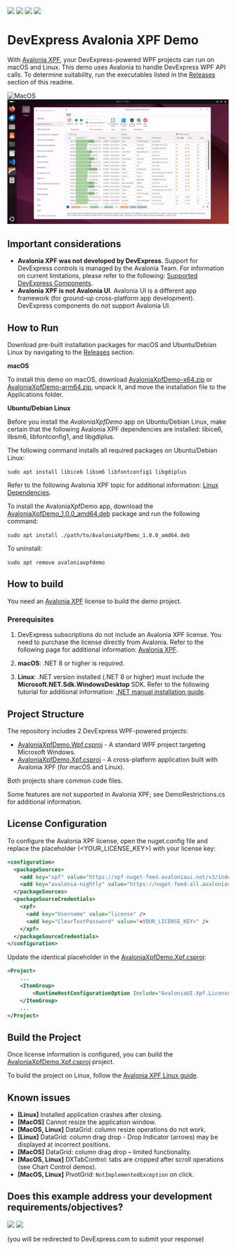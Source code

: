 <!-- default badges list -->
![](https://img.shields.io/endpoint?url=https://codecentral.devexpress.com/api/v1/VersionRange/983534988/25.1.3%2B)
[![](https://img.shields.io/badge/Open_in_DevExpress_Support_Center-FF7200?style=flat-square&logo=DevExpress&logoColor=white)](https://supportcenter.devexpress.com/ticket/details/T1291621)
[![](https://img.shields.io/badge/📖_How_to_use_DevExpress_Examples-e9f6fc?style=flat-square)](https://docs.devexpress.com/GeneralInformation/403183)
[![](https://img.shields.io/badge/💬_Leave_Feedback-feecdd?style=flat-square)](#does-this-example-address-your-development-requirementsobjectives)
<!-- default badges end -->

# DevExpress Avalonia XPF Demo

With [Avalonia XPF](https://docs.avaloniaui.net/xpf/welcome), your DevExpress-powered WPF projects can run on macOS and Linux. This demo uses Avalonia to handle DevExpress WPF API calls. To determine suitability, run the executables listed in the [Releases](https://github.com/DevExpress-Examples/wpf-avalonia-xpf-demo-app/releases/tag/25.1.2) section of this readme.

![MacOS](Images/MacOS.png)
![Ubuntu](Images/Ubuntu.png)

## Important considerations

- **Avalonia XPF was not developed by DevExpress**. Support for DevExpress controls is managed by the Avalonia Team. For information on current limitations, please refer to the following: [Supported DevExpress Components](https://avaloniaui.net/xpf/packages/devexpress).
- **Avalonia XPF is not Avalonia UI**. Avalonia UI is a different app framework (for ground-up cross-platform app development). DevExpress components do not support Avalonia UI.

## How to Run

Download pre-built installation packages for macOS and Ubuntu/Debian Linux by navigating to the [Releases](https://github.com/DevExpress-Examples/wpf-avalonia-xpf-demo-app/releases/tag/25.1.2) section.

**macOS**

To install this demo on macOS, download [AvaloniaXpfDemo-x64.zip](https://github.com/DevExpress-Examples/wpf-avalonia-xpf-demo-app/releases/download/25.1.2/AvaloniaXpfDemo-x64.zip) or [AvaloniaXpfDemo-arm64.zip](https://github.com/DevExpress-Examples/wpf-avalonia-xpf-demo-app/releases/download/25.1.2/AvaloniaXpfDemo-arm64.zip), unpack it, and move the installation file to the Applications folder.

**Ubuntu/Debian Linux**

Before you install the *AvaloniaXpfDemo* app on Ubuntu/Debian Linux, make certain that the following Avalonia XPF dependencies are installed: libice6, libsm6, libfontconfig1, and libgdiplus.

The following command installs all required packages on Ubuntu/Debian Linux:

`sudo apt install libice6 libsm6 libfontconfig1 libgdiplus`  

Refer to the following Avalonia XPF topic for additional information: [Linux Dependencies](https://docs.avaloniaui.net/xpf/platforms/linux#other-dependencies).

To install the AvaloniaXpfDemo app, download the [AvaloniaXpfDemo_1.0.0_amd64.deb](https://github.com/DevExpress-Examples/wpf-avalonia-xpf-demo-app/releases/download/25.1.2/AvaloniaXpfDemo_1.0.0_amd64.deb) package and run the following command:

`sudo apt install ./path/to/AvaloniaXpfDemo_1.0.0_amd64.deb`

To uninstall: 

`sudo apt remove avaloniaxpfdemo`

## How to build

You need an [Avalonia XPF](https://docs.avaloniaui.net/xpf/welcome) license to build the demo project.

### Prerequisites

1. DevExpress subscriptions do not include an Avalonia XPF license. You need to purchase the license directly from Avalonia. Refer to the following page for additional information: [Avalonia XPF](https://docs.avaloniaui.net/xpf/welcome).

2. **macOS**: .NET 8 or higher is required.

3. **Linux**: .NET version installed (.NET 8 or higher) must include the **Microsoft.NET.Sdk.WindowsDesktop** SDK. Refer to the following tutorial for additional information: [.NET manual installation guide](https://learn.microsoft.com/en-us/dotnet/core/install/linux-scripted-manual#manual-install).

## Project Structure

The repository includes 2 DevExpress WPF-powered projects:

* [AvaloniaXpfDemo.Wpf.csproj](CS\AvaloniaXpfDemo\AvaloniaXpfDemo.Wpf.csproj) - A standard WPF project targeting Microsoft Windows.
* [AvaloniaXpfDemo.Xpf.csproj](CS\AvaloniaXpfDemo\AvaloniaXpfDemo.Xpf.csproj) - A cross-platform application built with Avalonia XPF (for macOS and Linux).

Both projects share common code files.

Some features are not supported in Avalonia XPF; see DemoRestrictions.cs for additional information.

## License Configuration

To configure the Avalonia XPF license, open the nuget.config file and replace the placeholder (<YOUR_LICENSE_KEY>) with your license key:

```xml
<configuration>
  <packageSources>
    <add key="xpf" value="https://xpf-nuget-feed.avaloniaui.net/v3/index.json" />
    <add key="avalonia-nightly" value="https://nuget-feed-all.avaloniaui.net/v3/index.json" />
  </packageSources>
  <packageSourceCredentials>
    <xpf>
      <add key="Username" value="license" />
      <add key="ClearTextPassword" value="<YOUR_LICENSE_KEY>" />
    </xpf>
  </packageSourceCredentials>
</configuration>
```

Update the identical placeholder in the [AvaloniaXpfDemo.Xpf.csproj](CS\AvaloniaXpfDemo\AvaloniaXpfDemo.Xpf.csproj):

```xml
<Project>
    ...
    <ItemGroup>
        <RuntimeHostConfigurationOption Include="AvaloniaUI.Xpf.LicenseKey" Value="<YOUR_LICENSE_KEY>" />
    </ItemGroup>
    ...
</Project>
```
## Build the Project

Once license information is configured, you can build the [AvaloniaXpfDemo.Xpf.csproj](CS\AvaloniaXpfDemo\AvaloniaXpfDemo.Xpf.csproj) project.

To build the project on Linux, follow the [Avalonia XPF Linux guide](https://docs.avaloniaui.net/xpf/platforms/linux).

## Known issues

* **[Linux]** Installed application crashes after closing.
* **[MacOS]** Cannot resize the application window.
* **[MacOS, Linux]** DataGrid: column resize operations do not work.
* **[Linux]** DataGrid: column drag drop - Drop Indicator (arrows) may be displayed at incorrect positions.
* **[MacOS]** DataGrid: column drag drop – limited functionality.
* **[MacOS, Linux]** DXTabControl: tabs are cropped after scroll operations (see Chart Control demos).
* **[MacOS, Linux]** PivotGrid: `NotImplementedException` on click.

<!-- feedback -->
## Does this example address your development requirements/objectives?

[<img src="https://www.devexpress.com/support/examples/i/yes-button.svg"/>](https://www.devexpress.com/support/examples/survey.xml?utm_source=github&utm_campaign=wpf-avalonia-xpf-demo-app&~~~was_helpful=yes) [<img src="https://www.devexpress.com/support/examples/i/no-button.svg"/>](https://www.devexpress.com/support/examples/survey.xml?utm_source=github&utm_campaign=wpf-avalonia-xpf-demo-app&~~~was_helpful=no)

(you will be redirected to DevExpress.com to submit your response)
<!-- feedback end -->
